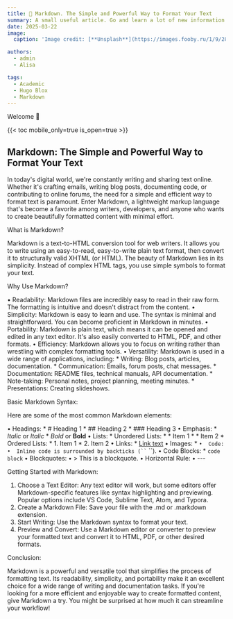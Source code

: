 ```yaml
---
title: 🎉 Markdown. The Simple and Powerful Way to Format Your Text
summary: A small useful article. Go and learn a lot of new information!
date: 2025-03-22
image:
  caption: 'Image credit: [**Unsplash**](https://images.fooby.ru/1/9/28/413871)'

authors:
  - admin
  - Alisa

tags:
  - Academic
  - Hugo Blox
  - Markdown
---
```


Welcome 👋

{{< toc mobile_only=true is_open=true >}}

## Markdown: The Simple and Powerful Way to Format Your Text

In today's digital world, we're constantly writing and sharing text online. Whether it's crafting emails, writing blog posts, documenting code, or contributing to online forums, the need for a simple and efficient way to format text is paramount. Enter Markdown, a lightweight markup language that's become a favorite among writers, developers, and anyone who wants to create beautifully formatted content with minimal effort.

What is Markdown?

Markdown is a text-to-HTML conversion tool for web writers. It allows you to write using an easy-to-read, easy-to-write plain text format, then convert it to structurally valid XHTML (or HTML). The beauty of Markdown lies in its simplicity. Instead of complex HTML tags, you use simple symbols to format your text.

Why Use Markdown?

•   Readability: Markdown files are incredibly easy to read in their raw form. The formatting is intuitive and doesn't distract from the content.
•   Simplicity: Markdown is easy to learn and use. The syntax is minimal and straightforward. You can become proficient in Markdown in minutes.
•   Portability: Markdown is plain text, which means it can be opened and edited in any text editor. It's also easily converted to HTML, PDF, and other formats.
•   Efficiency: Markdown allows you to focus on writing rather than wrestling with complex formatting tools.
•   Versatility: Markdown is used in a wide range of applications, including:
    *   Writing: Blog posts, articles, documentation.
    *   Communication: Emails, forum posts, chat messages.
    *   Documentation: README files, technical manuals, API documentation.
    *   Note-taking: Personal notes, project planning, meeting minutes.
    *   Presentations: Creating slideshows.

Basic Markdown Syntax:

Here are some of the most common Markdown elements:

•   Headings:
    *   # Heading 1
    *   ## Heading 2
    *   ### Heading 3
•   Emphasis:
    *   *Italic* or _Italic_
    *   *Bold* or __Bold__
•   Lists:
    *   Unordered Lists:
        *   * Item 1
        *   * Item 2
    *   Ordered Lists:
        *   1. Item 1
        *   2. Item 2
•   Links:
    *   [Link text](https://www.example.com)
•   Images:
    *
`
•  Code:
  •  Inline code is surrounded by backticks (`` ` ``).
  •  Code Blocks:
    *  ```
      code block
      ```
•  Blockquotes:
  •  > This is a blockquote.
•  Horizontal Rule:
  •  ---

Getting Started with Markdown:

1. Choose a Text Editor: Any text editor will work, but some editors offer Markdown-specific features like syntax highlighting and previewing. Popular options include VS Code, Sublime Text, Atom, and Typora.
2. Create a Markdown File: Save your file with the .md or .markdown extension.
3. Start Writing: Use the Markdown syntax to format your text.
4. Preview and Convert: Use a Markdown editor or converter to preview your formatted text and convert it to HTML, PDF, or other desired formats.

Conclusion:

Markdown is a powerful and versatile tool that simplifies the process of formatting text. Its readability, simplicity, and portability make it an excellent choice for a wide range of writing and documentation tasks. If you're looking for a more efficient and enjoyable way to create formatted content, give Markdown a try. You might be surprised at how much it can streamline your workflow!

